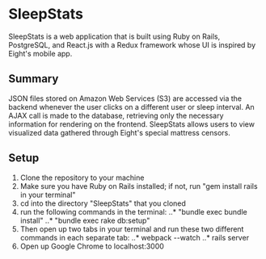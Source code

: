 # SleepStats

SleepStats is a web application that is built using Ruby on Rails, PostgreSQL, and React.js with a Redux framework whose UI is inspired by Eight's mobile app.

## Summary

JSON files stored on Amazon Web Services (S3) are accessed via the backend whenever the user clicks on a different user or sleep interval. An AJAX call is made to the database, retrieving only the necessary information for rendering on the frontend. SleepStats allows users to view visualized data gathered through Eight's special mattress censors.

## Setup
1. Clone the repository to your machine
2. Make sure you have Ruby on Rails installed; if not, run "gem install rails in your terminal"
3. cd into the directory "SleepStats" that you cloned
4. run the following commands in the terminal:
..* "bundle exec bundle install"
..* "bundle exec rake db:setup"
5. Then open up two tabs in your terminal and run these two different commands in each separate tab:
..* webpack --watch
..* rails server
6. Open up Google Chrome to localhost:3000
